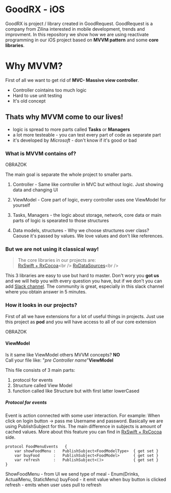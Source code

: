 # GoodRX - iOS
GoodRX is project / library created in GoodRequest. GoodRequest is a company from Zilina interested in mobile development, trends and improvment. In this repository we show how we are using reactivate programming in our iOS project based on **MVVM pattern** and some **core libraries**.

# Why MVVM?
First of all we want to get rid of **MVC- Massive view controller**.

- Controller cointains too much logic
- Hard to use unit testing
- It's old concept

## Thats why MVVM come to our lives!
- logic is spread to more parts called **Tasks** or **Managers**
- a lot more testeable - you can test every part of code as separate part
- it's developed by *Microsoft* - don't know if it's good or bad 

### What is MVVM contains of?
OBRAZOK

The main goal is separate the whole project to smaller parts.

1. Controller - Same like controller in MVC but without logic. Just showing data and changing UI

2. ViewModel - Core part of logic, every controller uses one ViewModel for yourself

3. Tasks, Managers - the logic about storage, network, core data or main parts of logic is spearated to those structures

4. Data models, structures - Why we choose structures over class? Caouse it's passed by values. We love values and don't like references. 

### But we are not using it classical way!<br />
> The core libraries in our projects are:<br />
[RxSwift + RxCocoa]("https://github.com/ReactiveX/RxSwift")<br />
[RxDataSources]("https://github.com/RxSwiftCommunity/RxDataSources")<br />

This 3 libraries are easy to use but hard to master. Don't wory you **got us** and we will help you with every question you have, but if we don't you can add [Slack channel](https://rxswift.slack.com/messages). The community is great, especially in this slack channel where you obtain answer in 5 minutes.

### How it looks in our projects?
First of all we have extensions for a lot of useful things in projects. Just use this project as **pod** and you will have access to all of our core extension

OBRAZOK

#### ViewModel 
 Is it same like ViewModel others MVVM concepts? **NO** <br />
 Call your file like: "*pre Controller name*"**ViewModel** <br />

This file consists of 3 main parts:<br />
1. protocol for events<br />
2. Structure called View Model<br />
3. function called like Structure but with first latter lowerCased<br />

##### Protocol for events #####
Event is action connected with some user interaction. For example: When click on login button -> pass me Username and password. Basically we are using PublishSubject for this. The main difference in subjects is amount of cached values.
More about this feature you can find in [RxSwift + RxCocoa]("https://github.com/ReactiveX/RxSwift") side.

```
protocol FoodMenuEvents   {
    var showFoodMenu :   PublishSubject<FoodModelType>  { get set }
    var buyFood      :   PublishSubject<FoodModel>      { get set }
    var refresh      :   PublishSubject<()>             { get set }
}
```
ShowFoodMenu - from UI we send type of meal - Enum(Drinks, ActualMenu, StaticMenu)
buyFood      - it emit value when buy button is clicked
refresh      - emits when user uses pull to refresh
